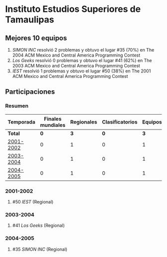 ---
---

# Instituto Estudios Superiores de Tamaulipas

## Mejores 10 equipos

1. _SIMON INC_ resolvió 2 problemas y obtuvo el lugar #35 (70%) en The 2004 ACM Mexico and Central America Programming Contest
1. _Los Geeks_ resolvió 0 problemas y obtuvo el lugar #41 (62%) en The 2003 ACM Mexico and Central America Programming Contest
1. _IEST_ resolvió 1 problemas y obtuvo el lugar #50 (38%) en The 2001 ACM Mexico and Central America Programming Contest

## Participaciones

### Resumen

| Temporada | Finales mundiales | Regionales | Clasificatorios | Equipos |
| --- | --- | --- | --- | --- |
| **Total** | **0** | **3** | **0** | **3** |
| [2001-2002](#2001-2002) | 0 | 1 | 0 | 1 |
| [2003-2004](#2003-2004) | 0 | 1 | 0 | 1 |
| [2004-2005](#2004-2005) | 0 | 1 | 0 | 1 |

### 2001-2002

1. #50 _IEST_ (Regional)

### 2003-2004

1. #41 _Los Geeks_ (Regional)

### 2004-2005

1. #35 _SIMON INC_ (Regional)



